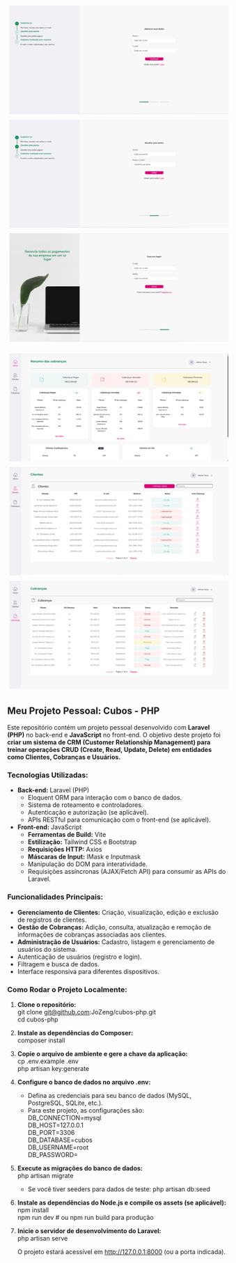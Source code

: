 <p align="center"> <img src="public/images/cubos1.png" alt="Imagem Cubo 1" style="margin: 5px;"> <img src="public/images/cubos2.png" alt="Imagem Cubo 2" style="margin: 5px;"> <img src="public/images/cubos3.png" alt="Imagem Cubo 3" style="margin: 5px;"> </p>

<p align="center">
<img src="public/images/cubos4.png" alt="Imagem Cubo 4" style="margin: 5px;">
<img src="public/images/cubos5.png" alt="Imagem Cubo 5" style="margin: 5px;">
<img src="public/images/cubos6.png" alt="Imagem Cubo 6" style="margin: 5px;">
</p>

## **Meu Projeto Pessoal: Cubos \- PHP**

Este repositório contém um projeto pessoal desenvolvido com **Laravel (PHP)** no back-end e **JavaScript** no front-end. O objetivo deste projeto foi **criar um sistema de CRM (Customer Relationship Management) para treinar operações CRUD (Create, Read, Update, Delete) em entidades como Clientes, Cobranças e Usuários.**

### **Tecnologias Utilizadas:**

* **Back-end:** Laravel (PHP)  
  * Eloquent ORM para interação com o banco de dados.  
  * Sistema de roteamento e controladores.  
  * Autenticação e autorização (se aplicável).  
  * APIs RESTful para comunicação com o front-end (se aplicável).  
* **Front-end:** JavaScript  
  * **Ferramentas de Build:** Vite  
  * **Estilização:** Tailwind CSS e Bootstrap  
  * **Requisições HTTP:** Axios  
  * **Máscaras de Input:** IMask e Inputmask  
  * Manipulação do DOM para interatividade.  
  * Requisições assíncronas (AJAX/Fetch API) para consumir as APIs do Laravel.

### **Funcionalidades Principais:**

* **Gerenciamento de Clientes:** Criação, visualização, edição e exclusão de registros de clientes.  
* **Gestão de Cobranças:** Adição, consulta, atualização e remoção de informações de cobranças associadas aos clientes.  
* **Administração de Usuários:** Cadastro, listagem e gerenciamento de usuários do sistema.  
* Autenticação de usuários (registro e login).  
* Filtragem e busca de dados.  
* Interface responsiva para diferentes dispositivos.

### **Como Rodar o Projeto Localmente:**

1. **Clone o repositório:**  
   git clone git@github.com:JoZeng/cubos-php.git  
   cd cubos-php

2. **Instale as dependências do Composer:**  
   composer install

3. **Copie o arquivo de ambiente e gere a chave da aplicação:**  
   cp .env.example .env  
   php artisan key:generate

4. **Configure o banco de dados no arquivo .env:**  
   * Defina as credenciais para seu banco de dados (MySQL, PostgreSQL, SQLite, etc.).  
   * Para este projeto, as configurações são:  
     DB\_CONNECTION=mysql  
     DB\_HOST=127.0.0.1  
     DB\_PORT=3306  
     DB\_DATABASE=cubos  
     DB\_USERNAME=root  
     DB\_PASSWORD=

5. **Execute as migrações do banco de dados:**  
   php artisan migrate

   * Se você tiver seeders para dados de teste: php artisan db:seed  
6. **Instale as dependências do Node.js e compile os assets (se aplicável):**  
   npm install  
   npm run dev \# ou npm run build para produção

7. **Inicie o servidor de desenvolvimento do Laravel:**  
   php artisan serve

   O projeto estará acessível em http://127.0.0.1:8000 (ou a porta indicada).
